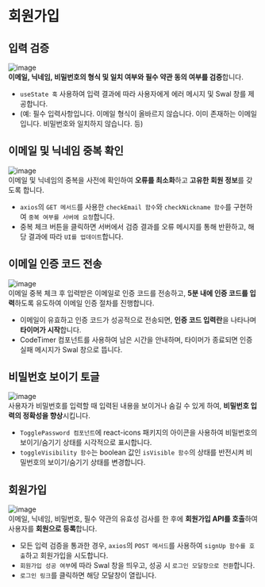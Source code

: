 # 회원가입

## 입력 검증
![image](https://github.com/user-attachments/assets/f8cc5667-0b30-4a59-ab79-743c72783479)<br>
**이메일, 닉네임, 비밀번호의 형식 및 일치 여부와 필수 약관 동의 여부를 검증**합니다.<br>
- `useState 훅` 사용하여 입력 결과에 따라 사용자에게 에러 메시지 및 Swal 창를 제공합니다.
- (예: 필수 입력사항입니다. 이메일 형식이 올바르지 않습니다. 이미 존재하는 이메일입니다. 비밀번호와 일치하지 않습니다. 등)

## 이메일 및 닉네임 중복 확인
![image](https://github.com/user-attachments/assets/d87733b7-7a92-4ee6-8711-0e3bd2dc44a7)<br>
이메일 및 닉네임의 중복을 사전에 확인하여 **오류를 최소화**하고 **고유한 회원 정보**를 갖도록 합니다.
- `axios`의 `GET 메서드`를 사용한 `checkEmail 함수`와 `checkNickname 함수`를 구현하여 `중복 여부를 서버에 요청`합니다.
- 중복 체크 버튼을 클릭하면 서버에서 검증 결과를 오류 메시지를 통해 반환하고, 해당 결과에 따라 `UI를 업데이트`합니다.

## 이메일 인증 코드 전송
![image](https://github.com/user-attachments/assets/aad080dd-1489-42b9-9287-b8c40f96eac0)<br>
이메일 중복 체크 후 입력받은 이메일로 인증 코드를 전송하고, **5분 내에 인증 코드를 입력**하도록 유도하여 이메일 인증 절차를 진행합니다.
- 이메일이 유효하고 인증 코드가 성공적으로 전송되면, **인증 코드 입력란**을 나타나며 **타이머가 시작**합니다.
- CodeTimer 컴포넌트를 사용하여 남은 시간을 안내하며, 타이머가 종료되면 인증 실패 메시지가 Swal 창으로 뜹니다.

## 비밀번호 보이기 토글
![image](https://github.com/user-attachments/assets/6379964d-ed38-431e-84c4-214b0946f0f7)<br>
사용자가 비밀번호를 입력할 때 입력된 내용을 보이거나 숨길 수 있게 하여, **비밀번호 입력의 정확성을 향상**시킵니다.
- `TogglePassword 컴포넌트`에 react-icons 패키지의 아이콘을 사용하여 비밀번호의 보이기/숨기기 상태를 시각적으로 표시합니다.
- `toggleVisibility 함수`는  boolean 값인 `isVisible 함수`의 상태를 반전시켜 비밀번호의 보이기/숨기기 상태를 변경합니다.
 
## 회원가입
![image](https://github.com/user-attachments/assets/dc69c828-8af2-4269-9e22-a40b2ae8ecc0)<br>
이메일, 닉네임, 비밀번호, 필수 약관의 유효성 검사를 한 후에 **회원가입 API를 호출**하여 사용자를 **회원으로 등록**합니다.
- 모든 입력 검증을 통과한 경우, `axios`의 `POST 메서드`를 사용하여 `signUp 함수를 호출`하고 회원가입을 시도합니다.
- `회원가입 성공 여부`에 따라 Swal 창을 띄우고, 성공 시 `로그인 모달창으로 전환`합니다.
- `로그인 링크`를 클릭하면 해당 모달창이 열립니다.
